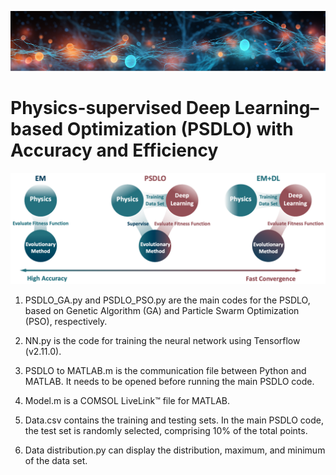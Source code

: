 ![image](https://github.com/SkyRiverMoon/PSDLO/blob/main/Figure/1.png)
# Physics-supervised Deep Learning–based Optimization (PSDLO) with Accuracy and Efficiency

![image](https://github.com/SkyRiverMoon/PSDLO/blob/main/Figure/2.png)

1. PSDLO_GA.py and PSDLO_PSO.py are the main codes for the PSDLO, based on Genetic Algorithm (GA) and Particle Swarm Optimization (PSO), respectively.

2. NN.py is the code for training the neural network using Tensorflow (v2.11.0).

3. PSDLO to MATLAB.m is the communication file between Python and MATLAB. It needs to be opened before running the main PSDLO code.

4. Model.m is a COMSOL LiveLink™ file for MATLAB.

5. Data.csv contains the training and testing sets. In the main PSDLO code, the test set is randomly selected, comprising 10% of the total points.

6. Data distribution.py can display the distribution, maximum, and minimum of the data set.
